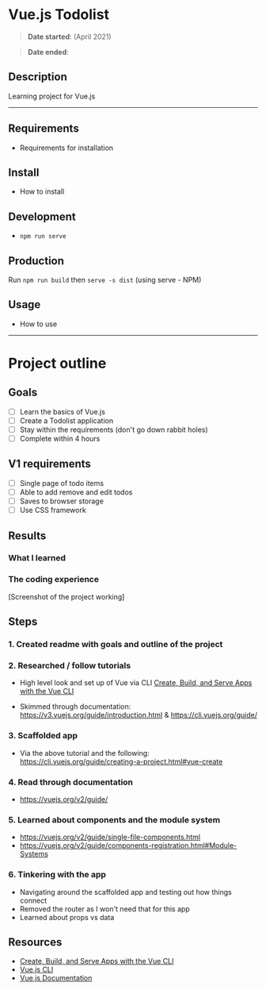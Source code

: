 # Vue.js Todolist

> **Date started**: (April 2021)

> **Date ended**:

## Description

Learning project for Vue.js

---

## Requirements

- Requirements for installation

## Install

- How to install

## Development

- `npm run serve`

## Production

Run `npm run build` then `serve -s dist` (using serve - NPM)

## Usage

- How to use

---

# Project outline

## Goals

- [ ] Learn the basics of Vue.js
- [ ] Create a Todolist application
- [ ] Stay within the requirements (don't go down rabbit holes)
- [ ] Complete within 4 hours

## V1 requirements

- [ ] Single page of todo items
- [ ] Able to add remove and edit todos
- [ ] Saves to browser storage
- [ ] Use CSS framework

## Results

### What I learned

### The coding experience

[Screenshot of the project working]

## Steps

### 1. Created readme with goals and outline of the project

### 2. Researched / follow tutorials

- High level look and set up of Vue via CLI [Create, Build, and Serve Apps with the Vue CLI](https://www.youtube.com/watch?app=desktop&v=WmrawkHYMTg&feature=youtu.be)

- Skimmed through documentation: https://v3.vuejs.org/guide/introduction.html & https://cli.vuejs.org/guide/

### 3. Scaffolded app

- Via the above tutorial and the following: https://cli.vuejs.org/guide/creating-a-project.html#vue-create

### 4. Read through documentation

- https://vuejs.org/v2/guide/

### 5. Learned about components and the module system

- https://vuejs.org/v2/guide/single-file-components.html
- https://vuejs.org/v2/guide/components-registration.html#Module-Systems

### 6. Tinkering with the app

- Navigating around the scaffolded app and testing out how things connect
- Removed the router as I won't need that for this app
- Learned about props vs data


## Resources

- [Create, Build, and Serve Apps with the Vue CLI](https://www.youtube.com/watch?app=desktop&v=WmrawkHYMTg&feature=youtu.be)
- [Vue.js CLI](https://cli.vuejs.org/guide/creating-a-project.html#vue-create)
- [Vue.js Documentation](https://cli.vuejs.org/guide/)
